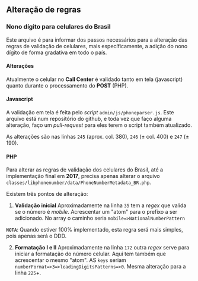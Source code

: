 ## Alteração de regras
### Nono dígito para celulares do Brasil
Este arquivo é para informar dos passos necessários para a alteração das regras de validação de
celulares, mais específicamente, a adição do nono dígito de forma gradativa em todo o país.

#### Alterações
Atualmente o celular no **Call Center** é validado tanto em tela (javascript) quanto durante o
processamento do **POST** (PHP).

#### Javascript
A validação em tela é feita pelo _script_ `admin/js/phoneparser.js`. Este arquivo está num repositório
do github, e toda vez que faço alguma alteração, faço um _pull-request_ para eles terem o script
também atualizado.

As alterações são nas linhas `245` (aprox. col. 380), `246` (± col. 400) e `247` (± 190).

#### PHP
Para alterar as regras de validação dos celulares do Brasil, até a implementação final em **2017**,
precisa apenas alterar o arquivo `classes/libphonenumber/data/PhoneNumberMetadata_BR.php`.

Existem três pontos de alteração:

1. **Validação inicial**
Aproximadamente na linha `35` tem a _regex_ que valida se o número é _mobile_. Acrescentar um "atom"
para o prefixo a ser adicionado.  No array o caminho seria `mobile=>NationalNumberPattern`

**`NOTA`**: Quando estiver 100% implementado, esta regra será mais simples, pois apenas será o DDD.

2. **Formatação I e II**
Aproximadamente na linha `172` outra _regex_ serve para iniciar a formatação do número celular. Aqui
tem também que acrescentar o mesmo "atom". AS `keys` seriam `numberFormat=>3=>leadingDigitsPatterns=>0`.
Mesma alteração para a linha `225`+.


